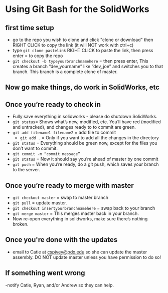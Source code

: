 ﻿# Using Git Bash for the SolidWorks

## first time setup
- go to the repo you wish to clone and click "clone or download" then RIGHT CLICK to copy the link (it will NOT work with ctrl+c)
- type `git clone pastelink` RIGHT CLICK to paste the link, then press enter =  to copy the repo
- `git checkout -b typeyourbranchnamehere` = then press enter, This creates a branch “dev_yourname” like “dev_joe” and switches you to that branch. This branch is a complete clone of master.
  
## Now go make things, do work in SolidWorks, etc

## Once you’re ready to check in
- Fully save everything in solidworks - please do shutdown SolidWorks.
- `git status`=  Shows what’s new, modified, etc. You’ll have red (modified and untracked), and changes ready to to commit are green.
- `git add filename1 filename2` = add file to commit
    - `git add .` =  Only if you want to add all the changes in the directory
- `git status` =  Everything should be green now, except for the files you don’t want to commit.
- `git commit -m “commit message”`
- `git status` =  Now it should say you’re ahead of master by one commit
- `git push` =  When you’re ready, do a git push, which saves your branch to the server.

## Once you’re ready to merge with master
- `git checkout master` = swap to master branch
- `git pull` = update master.
- `git checkout insertyourbranchnamehere` = swap back to your branch
- `git merge master` =  This merges master back in your branch.
- Now re-open everything in solidworks, make sure there’s nothing broken.

## Once you're done with the updates
- email to Catie at cspivey@pdx.edu so she can update the master assembly. DO NOT update master unless you have permission to do so!

## If something went wrong
-notify Catie, Ryan, and/or Andrew so they can help. 
